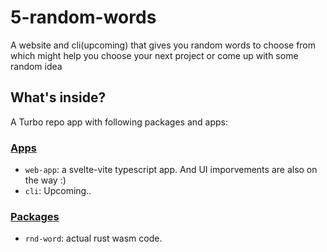 # 5-random-words

A website and cli(upcoming) that gives you random words to choose from which might help you choose your next project or come up with some random idea

## What's inside?
A Turbo repo app with following packages and apps:

### <u>Apps</u>
- `web-app`: a svelte-vite typescript app. And UI imporvements are also on the way :)
- `cli`: Upcoming..

### <u>Packages</u>
- `rnd-word`: actual rust wasm code.
